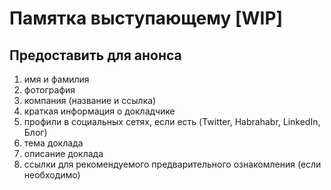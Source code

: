 # Памятка выступающему [WIP]

## Предоставить для анонса

1. имя и фамилия
1. фотография
1. компания (название и ссылка)
1. краткая информация о докладчике
1. профили в социальных сетях, если есть (Twitter, Habrahabr, LinkedIn, Блог)
1. тема доклада
1. описание доклада
1. ссылки для рекомендуемого предварительного ознакомления (если необходимо)
